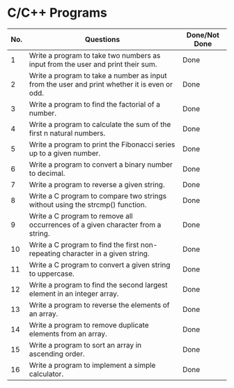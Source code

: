 # C/C++ Programs 

| No.  	| Questions                                                                                    	| Done/Not Done  |
|------	|----------------------------------------------------------------------------------------------	|--------------- |
| 1    	|Write a program to take two numbers as input from the user and print their sum.              	|   Done         |
| 2    	|Write a program to take a number as input from the user and print whether it is even or odd.   |   Done         |
| 3    	|Write a program to find the factorial of a number.                                           	|   Done         |
| 4     |Write a program to calculate the sum of the first n natural numbers.                           |   Done         |
| 5     |Write a program to print the Fibonacci series up to a given number.                            |   Done         |
| 6     |Write a program to convert a binary number to decimal.                                         |   Done         |
| 7     |Write a program to reverse a given string.                                                     |   Done         |
| 8     |Write a C program to compare two strings without using the strcmp() function.                  |   Done         |
| 9     |Write a C program to remove all occurrences of a given character from a string.                |   Done         |
| 10    |Write a C program to find the first non-repeating character in a given string.                 |   Done         |
| 11    |Write a C program to convert a given string to uppercase.                                      |   Done         |
| 12    |Write a program to find the second largest element in an integer array.                        |   Done         |
| 13    |Write a program to reverse the elements of an array.                                           |   Done         |
| 14    |Write a program to remove duplicate elements from an array.                                    |   Done         |
| 15    |Write a program to sort an array in ascending order.                                           |   Done         |
| 16    |Write a program to implement a simple calculator.                                              |   Done         |     
